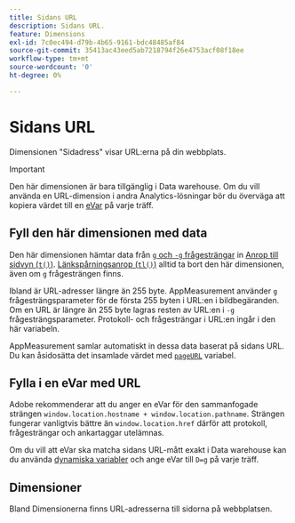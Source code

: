 ```yaml
---
title: Sidans URL
description: Sidans URL.
feature: Dimensions
exl-id: 7c0ec494-d79b-4b65-9161-bdc48485af84
source-git-commit: 35413ac43eed5ab7218794f26e4753acf08f18ee
workflow-type: tm+mt
source-wordcount: '0'
ht-degree: 0%

---
```


# Sidans URL

Dimensionen &quot;Sidadress&quot; visar URL:erna på din webbplats.

>[!IMPORTANT]
>
>Den här dimensionen är bara tillgänglig i Data warehouse. Om du vill använda en URL-dimension i andra Analytics-lösningar bör du överväga att kopiera värdet till en [eVar](evar.md) på varje träff.

## Fyll den här dimensionen med data

Den här dimensionen hämtar data från [`g` och `-g` frågesträngar](/help/implement/validate/query-parameters.md) in [Anrop till sidvyn (`t()`)](/help/implement/vars/functions/t-method.md). [Länkspårningsanrop (`tl()`)](/help/implement/vars/functions/tl-method.md) alltid ta bort den här dimensionen, även om `g` frågesträngen finns.

Ibland är URL-adresser längre än 255 byte. AppMeasurement använder `g` frågesträngsparameter för de första 255 byten i URL:en i bildbegäranden. Om en URL är längre än 255 byte lagras resten av URL:en i `-g` frågesträngsparameter. Protokoll- och frågesträngar i URL:en ingår i den här variabeln.

AppMeasurement samlar automatiskt in dessa data baserat på sidans URL. Du kan åsidosätta det insamlade värdet med [`pageURL`](/help/implement/vars/page-vars/pageurl.md) variabel.

## Fylla i en eVar med URL

Adobe rekommenderar att du anger en eVar för den sammanfogade strängen `window.location.hostname + window.location.pathname`. Strängen fungerar vanligtvis bättre än `window.location.href` därför att protokoll, frågesträngar och ankartaggar utelämnas.

Om du vill att eVar ska matcha sidans URL-mått exakt i Data warehouse kan du använda [dynamiska variabler](/help/implement/vars/page-vars/dynamic-variables.md) och ange eVar till `D=g` på varje träff.

## Dimensioner

Bland Dimensionerna finns URL-adresserna till sidorna på webbplatsen.
